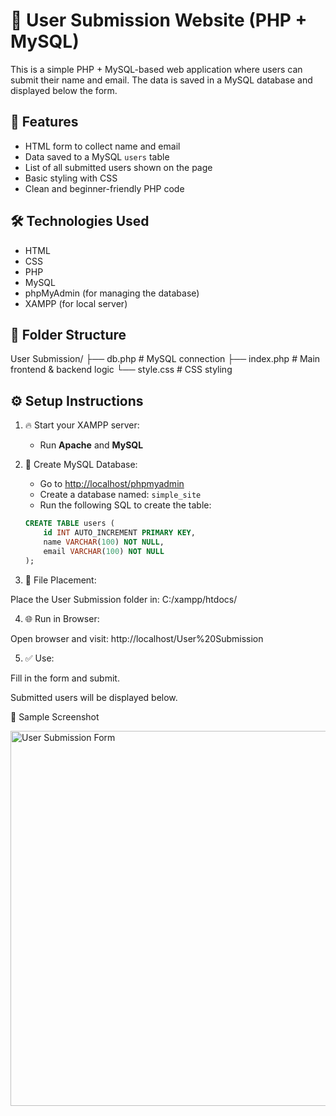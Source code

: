 # 👤 User Submission Website (PHP + MySQL)

This is a simple PHP + MySQL-based web application where users can submit their name and email. The data is saved in a MySQL database and displayed below the form.

## 📌 Features

- HTML form to collect name and email
- Data saved to a MySQL `users` table
- List of all submitted users shown on the page
- Basic styling with CSS
- Clean and beginner-friendly PHP code

## 🛠 Technologies Used

- HTML
- CSS
- PHP
- MySQL
- phpMyAdmin (for managing the database)
- XAMPP (for local server)

## 📁 Folder Structure
User Submission/
├── db.php # MySQL connection
├── index.php # Main frontend & backend logic
└── style.css # CSS styling


## ⚙️ Setup Instructions

1. 🔥 Start your XAMPP server:
   - Run **Apache** and **MySQL**

2. 🧠 Create MySQL Database:
   - Go to [http://localhost/phpmyadmin](http://localhost/phpmyadmin)
   - Create a database named: `simple_site`
   - Run the following SQL to create the table:

   ```sql
   CREATE TABLE users (
       id INT AUTO_INCREMENT PRIMARY KEY,
       name VARCHAR(100) NOT NULL,
       email VARCHAR(100) NOT NULL
   );
3. 🧾 File Placement:

Place the User Submission folder in: C:/xampp/htdocs/

4. 🌐 Run in Browser:

Open browser and visit:
http://localhost/User%20Submission

5. ✅ Use:

Fill in the form and submit.

Submitted users will be displayed below.

🧪 Sample Screenshot

<img src="screenshot.png" alt="User Submission Form" width="600"/>
